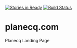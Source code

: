 [![Stories in Ready](https://badge.waffle.io/planecq/planecq.com.png?label=ready&title=Ready)](https://waffle.io/planecq/planecq.com)
[![Build Status](https://travis-ci.org/planecq/planecq.com.svg?branch=master)](https://travis-ci.org/planecq/planecq.com)
# planecq.com
Planecq Landing Page
